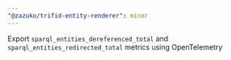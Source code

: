 ```yaml
---
"@zazuko/trifid-entity-renderer": minor
---
```


Export `sparql_entities_dereferenced_total` and `sparql_entities_redirected_total` metrics using OpenTelemetry
